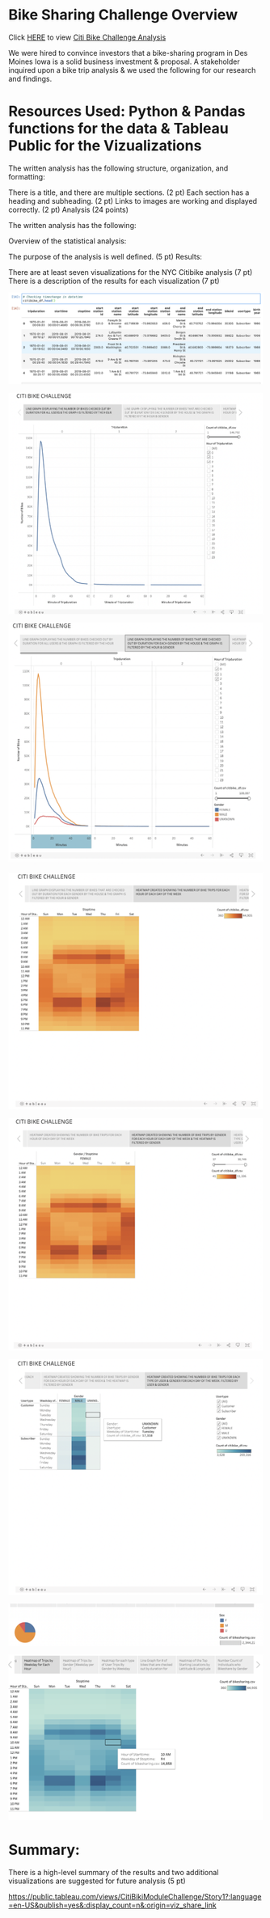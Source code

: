 # Bike Sharing Challenge Overview

Click [HERE](https://github.com/stackanna/bikesharing/blob/f2412822c21379e9cf55c2825f7f938b0ca57caf/NYC_Citibike_Challenge.ipynb) to view [Citi Bike Challenge Analysis](https://github.com/stackanna/bikesharing/blob/f2412822c21379e9cf55c2825f7f938b0ca57caf/NYC_Citibike_Challenge.ipynb)

We were hired to convince investors that a bike-sharing program in Des Moines Iowa is a solid business investment & proposal. A stakeholder inquired upon a bike trip analysis & we used the following for our research and findings. 

# Resources Used: Python & Pandas functions for the data & Tableau Public for the Vizualizations



The written analysis has the following structure, organization, and formatting:

There is a title, and there are multiple sections. (2 pt)
Each section has a heading and subheading. (2 pt)
Links to images are working and displayed correctly. (2 pt)
Analysis (24 points)

The written analysis has the following:

Overview of the statistical analysis:

The purpose of the analysis is well defined. (5 pt)
Results:

There are at least seven visualizations for the NYC Citibike analysis (7 pt)
There is a description of the results for each visualization (7 pt)

![alt text](https://github.com/stackanna/bikesharing/blob/7390c48351d818974fd3126def7538de80edc5a7/bikesharing7.png)

![alt text](https://github.com/stackanna/bikesharing/blob/7390c48351d818974fd3126def7538de80edc5a7/bikesharechallenge1.png)

![alt text](https://github.com/stackanna/bikesharing/blob/7390c48351d818974fd3126def7538de80edc5a7/bikesharechallenge2.png)

![alt text](https://github.com/stackanna/bikesharing/blob/7390c48351d818974fd3126def7538de80edc5a7/bikesharechallenge3.png)

![alt text](https://github.com/stackanna/bikesharing/blob/7390c48351d818974fd3126def7538de80edc5a7/bikesharechallenge4.png)

![alt text](https://github.com/stackanna/bikesharing/blob/7390c48351d818974fd3126def7538de80edc5a7/bikesharechallenge5.png)

![alt text](https://github.com/stackanna/bikesharing/blob/fa247232b6374661f944d03ae8eea25d402fe18c/bike%20share6.png)

![alt text](https://github.com/stackanna/bikesharing/blob/9ea4c318adcfc009a07ab0f914017623289d4cc9/Screen%20Shot%202021-07-16%20at%205.23.42%20AM.png)


# Summary:

There is a high-level summary of the results and two additional visualizations are suggested for future analysis (5 pt)


https://public.tableau.com/views/CitiBikiModuleChallenge/Story1?:language=en-US&publish=yes&:display_count=n&:origin=viz_share_link
